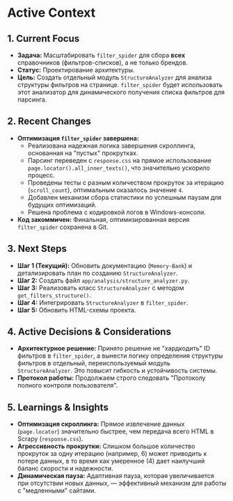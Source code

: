 # Active Context

## 1. Current Focus

*   **Задача:** Масштабировать `filter_spider` для сбора **всех** справочников (фильтров-списков), а не только брендов.
*   **Статус:** Проектирование архитектуры.
*   **Цель:** Создать отдельный модуль `StructureAnalyzer` для анализа структуры фильтров на странице. `filter_spider` будет использовать этот анализатор для динамического получения списка фильтров для парсинга.

## 2. Recent Changes

*   **Оптимизация `filter_spider` завершена:**
    *   Реализована надежная логика завершения скроллинга, основанная на "пустых" прокрутках.
    *   Парсинг переведен с `response.css` на прямое использование `page.locator().all_inner_texts()`, что значительно ускорило процесс.
    *   Проведены тесты с разным количеством прокруток за итерацию (`scroll_count`), оптимальным оказалось значение `4`.
    *   Добавлен механизм сбора статистики по успешным паузам для будущих оптимизаций.
    *   Решена проблема с кодировкой логов в Windows-консоли.
*   **Код закоммичен:** Финальная, оптимизированная версия `filter_spider` сохранена в Git.

## 3. Next Steps

*   **Шаг 1 (Текущий):** Обновить документацию (`Memory-Bank`) и детализировать план по созданию `StructureAnalyzer`.
*   **Шаг 2:** Создать файл `app/analysis/structure_analyzer.py`.
*   **Шаг 3:** Реализовать класс `StructureAnalyzer` с методом `get_filters_structure()`.
*   **Шаг 4:** Интегрировать `StructureAnalyzer` в `filter_spider`.
*   **Шаг 5:** Обновить HTML-схемы проекта.

## 4. Active Decisions & Considerations

*   **Архитектурное решение:** Принято решение не "хардкодить" ID фильтров в `filter_spider`, а вынести логику определения структуры фильтров в отдельный, переиспользуемый модуль `StructureAnalyzer`. Это повысит гибкость и устойчивость системы.
*   **Протокол работы:** Продолжаем строго следовать "Протоколу полного контроля пользователя".

## 5. Learnings & Insights

*   **Оптимизация скроллинга:** Прямое извлечение данных (`page.locator`) значительно быстрее, чем передача всего HTML в Scrapy (`response.css`).
*   **Агрессивность прокрутки:** Слишком большое количество прокруток за одну итерацию (например, 6) может приводить к потере данных, в то время как умеренное (4) дает наилучший баланс скорости и надежности.
*   **Динамическая пауза:** Адаптивная пауза, которая увеличивается при отсутствии новых данных, — эффективный механизм для работы с "медленными" сайтами.
